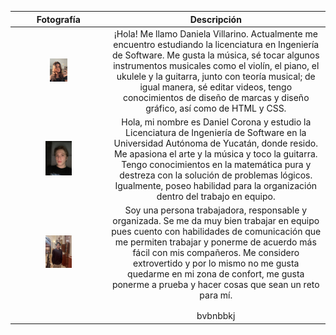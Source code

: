 | Fotografía | Descripción | 
|:----------:|:-----------:|
|<img src="img/IMG_0050.jpeg" width="20%"/> |¡Hola! Me llamo Daniela Villarino. Actualmente me encuentro estudiando la licenciatura en Ingeniería de Software. Me gusta la música, sé tocar algunos instrumentos musicales como el violín, el piano, el ukulele y la guitarra, junto con teoría musical; de igual manera, sé editar videos, tengo conocimientos de diseño de marcas y diseño gráfico, así como de HTML y CSS.|
| <img src="img/fotodaniel.jpeg" width="30%" />          |   Hola, mi nombre es Daniel Corona y estudio la Licenciatura de Ingeniería de Software en la Universidad Autónoma de Yucatán, donde resido. Me apasiona el arte y la música y toco la guitarra. Tengo conocimientos en la matemática pura y destreza con la solución de problemas lógicos. Igualmente, poseo habilidad para la organización dentro del trabajo en equipo.    |
|<img src="img/mifotolinkedin.jpeg" width="30%"/>         |      Soy una persona trabajadora, responsable y organizada. Se me da muy bien trabajar en equipo pues cuento con habilidades de comunicación que me permiten trabajar y ponerme de acuerdo más fácil con mis compañeros. Me considero extrovertido y por lo mismo no me gusta quedarme en mi zona de confort, me gusta ponerme a prueba y hacer cosas que sean un reto para mí.       |
|            |             |
|            |             |
|            |          bvbnbbkj   |

